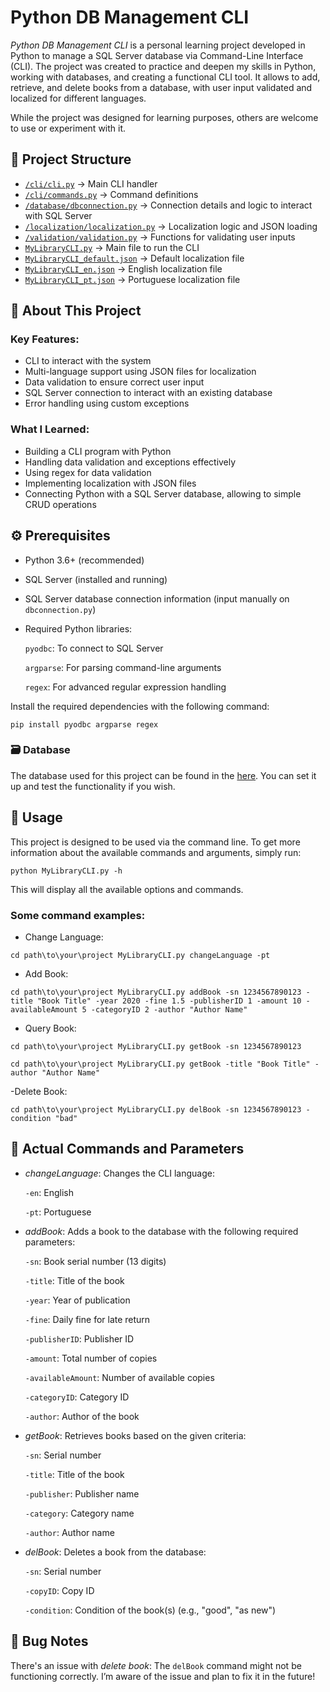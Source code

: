# Python DB Management CLI
*Python DB Management CLI* is a personal learning project developed in Python to manage a SQL Server database via Command-Line Interface (CLI). The project was created to practice and deepen my skills in Python, working with databases, and creating a functional CLI tool.  It allows to add, retrieve, and delete books from a database, with user input validated and localized for different languages.

While the project was designed for learning purposes, others are welcome to use or experiment with it.

## 📂 Project Structure
- [`/cli/cli.py`](https://github.com/MadalenaAndrade/LibraryCLI-Python/blob/main/cli/cli.py) -> Main CLI handler
- [`/cli/commands.py`](https://github.com/MadalenaAndrade/LibraryCLI-Python/blob/main/cli/commands.py) -> Command definitions
- [`/database/dbconnection.py`](https://github.com/MadalenaAndrade/LibraryCLI-Python/tree/main/database) -> Connection details and logic to interact with SQL Server
- [`/localization/localization.py`](https://github.com/MadalenaAndrade/LibraryCLI-Python/tree/main/localization) -> Localization logic and JSON loading
- [`/validation/validation.py`](https://github.com/MadalenaAndrade/LibraryCLI-Python/tree/main/validation) -> Functions for validating user inputs
- [`MyLibraryCLI.py`](https://github.com/MadalenaAndrade/LibraryCLI-Python/blob/main/MyLibraryCLI.py) -> Main file to run the CLI
- [`MyLibraryCLI_default.json`](https://github.com/MadalenaAndrade/LibraryCLI-Python/blob/main/MyLibraryCLI_default.json) -> Default localization file
- [`MyLibraryCLI_en.json`](https://github.com/MadalenaAndrade/LibraryCLI-Python/blob/main/MyLibraryCLI_en.json) -> English localization file
- [`MyLibraryCLI_pt.json`](https://github.com/MadalenaAndrade/LibraryCLI-Python/blob/main/MyLibraryCLI_pt.json) -> Portuguese localization file

## 🚀 About This Project
### Key Features:
- CLI to interact with the system
- Multi-language support using JSON files for localization
- Data validation to ensure correct user input
- SQL Server connection to interact with an existing database
- Error handling using custom exceptions

### What I Learned:
- Building a CLI program with Python
- Handling data validation and exceptions effectively
- Using regex for data validation
- Implementing localization with JSON files
- Connecting Python with a SQL Server database, allowing to simple CRUD operations

## ⚙️ Prerequisites
- Python 3.6+ (recommended)
- SQL Server (installed and running)
- SQL Server database connection information (input manually on `dbconnection.py`)
- Required Python libraries:

    `pyodbc`: To connect to SQL Server

    `argparse`: For parsing command-line arguments
    
    `regex`: For advanced regular expression handling 

Install the required dependencies with the following command:
```
pip install pyodbc argparse regex
```

### 🗃️ Database
The database used for this project can be found in the [here](https://github.com/MadalenaAndrade/LibraryDB-SQL-Scripts). You can set it up and test the functionality if you wish.

## 📝 Usage
This project is designed to be used via the command line. To get more information about the available commands and arguments, simply run:
```
python MyLibraryCLI.py -h
```
This will display all the available options and commands.

### Some command examples:
- Change Language:
```
cd path\to\your\project MyLibraryCLI.py changeLanguage -pt
```
- Add Book:
```
cd path\to\your\project MyLibraryCLI.py addBook -sn 1234567890123 -title "Book Title" -year 2020 -fine 1.5 -publisherID 1 -amount 10 -availableAmount 5 -categoryID 2 -author "Author Name"
```
- Query Book:
```
cd path\to\your\project MyLibraryCLI.py getBook -sn 1234567890123
```
```
cd path\to\your\project MyLibraryCLI.py getBook -title "Book Title" -author "Author Name"
```
-Delete Book:
```
cd path\to\your\project MyLibraryCLI.py delBook -sn 1234567890123 -condition "bad"
```

## 🔧 Actual Commands and Parameters
- *changeLanguage*: Changes the CLI language:

    `-en`: English

    `-pt`: Portuguese
- *addBook*: Adds a book to the database with the following required parameters:

    `-sn`: Book serial number (13 digits)

    `-title`: Title of the book

    `-year`: Year of publication

    `-fine`: Daily fine for late return

    `-publisherID`: Publisher ID

    `-amount`: Total number of copies

    `-availableAmount`: Number of available copies

    `-categoryID`: Category ID

    `-author`: Author of the book

- *getBook*: Retrieves books based on the given criteria:

    `-sn`: Serial number

    `-title`: Title of the book

    `-publisher`: Publisher name

    `-category`: Category name

    `-author`: Author name

- *delBook*: Deletes a book from the database:

    `-sn`: Serial number

    `-copyID`: Copy ID

    `-condition`: Condition of the book(s) (e.g., "good", "as new")

## 🐞 Bug Notes
There's an issue with *delete book*: The `delBook` command might not be functioning correctly. I’m aware of the issue and plan to fix it in the future!